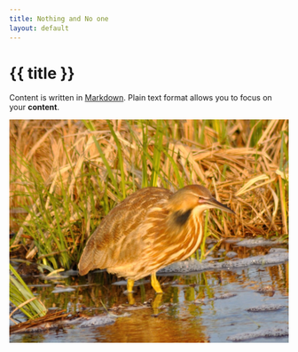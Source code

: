 ```yaml
---
title: Nothing and No one
layout: default
---
```


# {{ title }}

Content is written in [Markdown](https://learnxinyminutes.com/docs/markdown/). Plain text format allows you to focus on your **content**.

<!--
You can use HTML elements in Markdown, such as the comment element, and they won't be affected by a markdown parser. However, if you create an HTML element in your markdown file, you cannot use markdown syntax within that element's contents.
-->
![American Bittern][logo]

[logo]: pictures/main/American_Bittern.jpg
